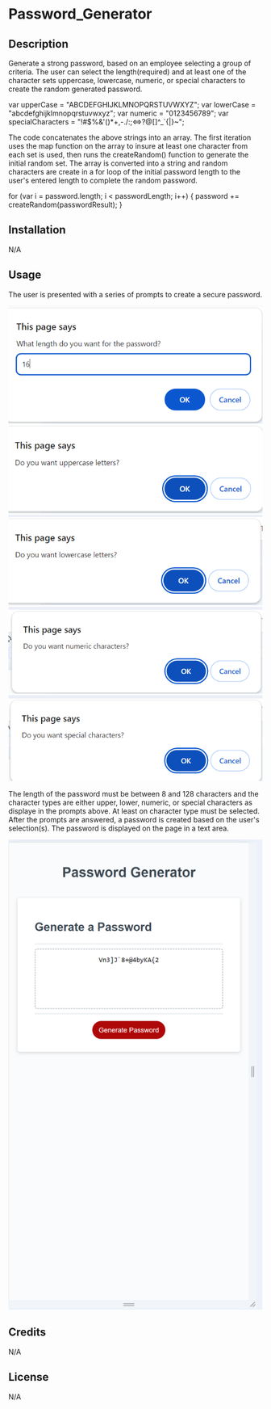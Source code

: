 # Password_Generator

## Description

Generate a strong password, based on an employee selecting a group of criteria.
The user can select the length(required) and at least one of the character sets uppercase, lowercase, numeric, or special characters to create the random generated password.

var upperCase = "ABCDEFGHIJKLMNOPQRSTUVWXYZ";
var lowerCase = "abcdefghijklmnopqrstuvwxyz";
var numeric = "0123456789";
var specialCharacters = "!#$%&'()\*+,-./:;<=>?@[]^\_`{|}~";

The code concatenates the above strings into an array. The first iteration uses the map function on the array to insure at least one character from each set is used, then runs the createRandom() function to generate the initial random set.
The array is converted into a string and random characters are create in a for loop of the initial password length to the user's entered length to complete the random password.

for (var i = password.length; i < passwordLength; i++) {
password += createRandom(passwordResult);
}

## Installation

N/A

## Usage

The user is presented with a series of prompts to create a secure password.

![alt text](image.png)
![alt text](image-1.png)
![alt text](image-2.png)
![alt text](image-3.png)
![alt text](image-4.png)

The length of the password must be between 8 and 128 characters and the character types are either upper, lower, numeric, or special characters as displaye in the prompts above. At least on character type must be selected.
After the prompts are answered, a password is created based on the user's selection(s). The password is displayed on the page in a text area.

![alt text](image-5.png)

## Credits

N/A

## License

N/A
